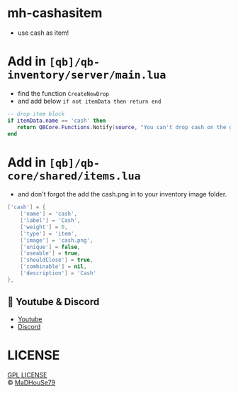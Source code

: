 # mh-cashasitem
- use cash as item!

# Add in `[qb]/qb-inventory/server/main.lua`
- find the function `CreateNewDrop`
- and add below `if not itemData then return end`
```lua
-- drop item block
if itemData.name == 'cash' then 
   return QBCore.Functions.Notify(source, "You can't drop cash on the ground!", "error") 
end
```

# Add in `[qb]/qb-core/shared/items.lua` 
- and don't forgot the add the cash.png in to your inventory image folder.
```lua
['cash'] = {
    ['name'] = 'cash', 
    ['label'] = 'Cash', 
    ['weight'] = 0, 
    ['type'] = 'item', 
    ['image'] = 'cash.png', 
    ['unique'] = false,
    ['useable'] = true,
    ['shouldClose'] = true,
    ['combinable'] = nil,
    ['description'] = 'Cash'
},
```


## 🙈 Youtube & Discord
- [Youtube](https://www.youtube.com/c/MaDHouSe79)
- [Discord](https://discord.gg/cEMSeE9dgS)

# LICENSE
[GPL LICENSE](./LICENSE)<br />
&copy; [MaDHouSe79](https://www.youtube.com/@MaDHouSe79)
